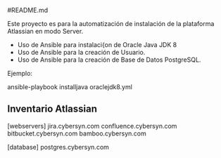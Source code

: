 #README.md

Este proyecto es para la automatización de instalación de la plataforma Atlassian en modo Server.

- Uso de Ansible para instalaci{on de Oracle Java JDK 8 
- Uso de Ansible para la creación de Usuario.
- Uso de Ansible para la creación de Base de Datos PostgreSQL.


Ejemplo: 

ansible-playbook installjava oraclejdk8.yml



Inventario Atlassian
----


[webservers]
jira.cybersyn.com
confluence.cybersyn.com
bitbucket.cybersyn.com
bamboo.cybersyn.com

[database]
postgres.cybersyn.com
